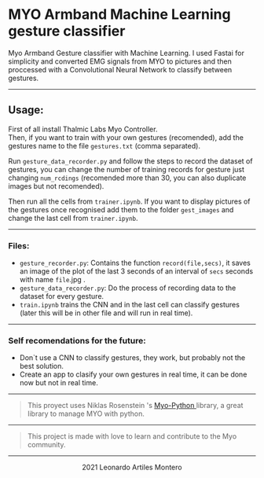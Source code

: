 
# MYO Armband Machine Learning gesture classifier
Myo Armband Gesture classifier with Machine Learning. I used Fastai for simplicity and converted EMG signals from MYO to pictures and then proccessed with a Convolutional Neural Network to classify between gestures.

----  
## Usage:
First of all install Thalmic Labs Myo Controller.  
Then, if you want to train with your own gestures (recomended), add the gestures name to the file `gestures.txt` (comma separated).  

Run `gesture_data_recorder.py` and follow the steps to record the dataset of gestures, you can change the number of training records for gesture just changing `num_rcdings` (recomended more than 30, you can also duplicate images but not recomended).  

Then run all the cells from `trainer.ipynb`. If you want to display pictures of the gestures once recognised add them to the folder `gest_images` and change the last cell from `trainer.ipynb`. 

----
### Files:
 - `gesture_recorder.py`: Contains the function ```record(file,secs)```, it saves an image of the plot of the last 3 seconds of an interval of `secs` seconds with name `file`.jpg .
 - `gesture_data_recorder.py`: Do the process of recording data to the dataset for every gesture.
 - `train.ipynb` trains the CNN and in the last cell can classify gestures (later this will be in other file and will run in real time).

---
### Self recomendations for the future:
  - Don`t use a CNN to classify gestures, they work, but probably not the best solution.
  - Create an app to clasify your own gestures in real time, it can be done now but not in real time.


---
>This proyect uses  Niklas Rosenstein 's [ Myo-Python ](https://github.com/NiklasRosenstein/myo-python) library, a great library to manage MYO with python.  
---
>This project is made with love to learn and contribute to the Myo community.

----

<p align="center">2021 Leonardo Artiles Montero</p>
